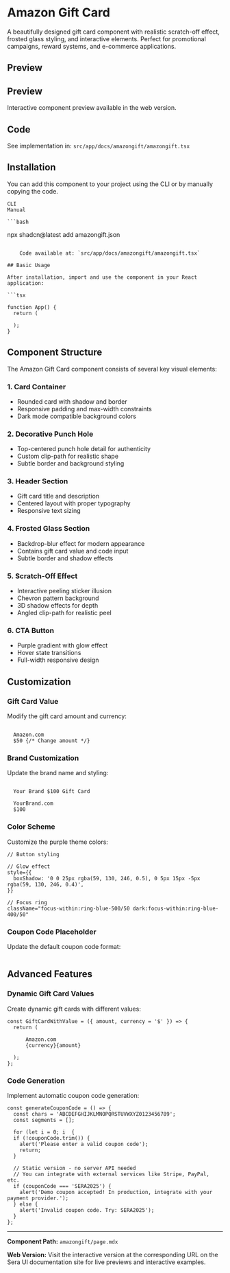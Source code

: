 # Amazon Gift Card 

A beautifully designed gift card component with realistic scratch-off effect, frosted glass styling, and interactive elements. Perfect for promotional campaigns, reward systems, and e-commerce applications.

## Preview

## Preview

Interactive component preview available in the web version.

## Code

See implementation in: `src/app/docs/amazongift/amazongift.tsx`

## Installation

You can add this component to your project using the CLI or by manually copying the code.

    CLI
    Manual

    ```bash
npx shadcn@latest add amazongift.json
```

    Code available at: `src/app/docs/amazongift/amazongift.tsx`

## Basic Usage

After installation, import and use the component in your React application:

```tsx

function App() {
  return (

  );
}
```

## Component Structure

The Amazon Gift Card component consists of several key visual elements:

### 1. Card Container
- Rounded card with shadow and border
- Responsive padding and max-width constraints
- Dark mode compatible background colors

### 2. Decorative Punch Hole
- Top-centered punch hole detail for authenticity
- Custom clip-path for realistic shape
- Subtle border and background styling

### 3. Header Section
- Gift card title and description
- Centered layout with proper typography
- Responsive text sizing

### 4. Frosted Glass Section
- Backdrop-blur effect for modern appearance
- Contains gift card value and code input
- Subtle border and shadow effects

### 5. Scratch-Off Effect
- Interactive peeling sticker illusion
- Chevron pattern background
- 3D shadow effects for depth
- Angled clip-path for realistic peel

### 6. CTA Button
- Purple gradient with glow effect
- Hover state transitions
- Full-width responsive design

## Customization

### Gift Card Value

Modify the gift card amount and currency:

```tsx

  Amazon.com
  $50 {/* Change amount */}

```

### Brand Customization

Update the brand name and styling:

```tsx

  Your Brand $100 Gift Card

  YourBrand.com
  $100

```

### Color Scheme

Customize the purple theme colors:

```tsx
// Button styling

// Glow effect
style={{
  boxShadow: '0 0 25px rgba(59, 130, 246, 0.5), 0 5px 15px -5px rgba(59, 130, 246, 0.4)',
}}

// Focus ring
className="focus-within:ring-blue-500/50 dark:focus-within:ring-blue-400/50"
```

### Coupon Code Placeholder

Update the default coupon code format:

```tsx

```

## Advanced Features

### Dynamic Gift Card Values

Create dynamic gift cards with different values:

```tsx
const GiftCardWithValue = ({ amount, currency = '$' }) => {
  return (
    
      Amazon.com
      {currency}{amount}
    
  );
};
```

### Code Generation

Implement automatic coupon code generation:

```tsx
const generateCouponCode = () => {
  const chars = 'ABCDEFGHIJKLMNOPQRSTUVWXYZ0123456789';
  const segments = [];

  for (let i = 0; i  {
  if (!couponCode.trim()) {
    alert('Please enter a valid coupon code');
    return;
  }

  // Static version - no server API needed
  // You can integrate with external services like Stripe, PayPal, etc.
  if (couponCode === 'SERA2025') {
    alert('Demo coupon accepted! In production, integrate with your payment provider.');
  } else {
    alert('Invalid coupon code. Try: SERA2025');
  }
};
```

---

**Component Path:** `amazongift/page.mdx`

**Web Version:** Visit the interactive version at the corresponding URL on the Sera UI documentation site for live previews and interactive examples.
